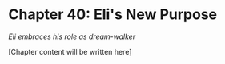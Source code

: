 # Chapter 40: Eli's New Purpose

*Eli embraces his role as dream-walker*

[Chapter content will be written here]